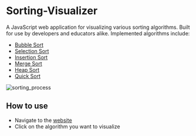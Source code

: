 # Sorting-Visualizer

A JavaScript web application for visualizing various sorting algorithms. Built for use by developers and educators alike. Implemented algorithms include:

- [Bubble Sort](https://en.wikipedia.org/wiki/Bubble_sort)
- [Selection Sort](https://en.wikipedia.org/wiki/Selection_sort)
- [Insertion Sort](https://en.wikipedia.org/wiki/Insertion_sort)
- [Merge Sort](https://en.wikipedia.org/wiki/Merge_sort)
- [Heap Sort](https://en.wikipedia.org/wiki/Heapsort)
- [Quick Sort](https://en.wikipedia.org/wiki/Quicksort)

![sorting_process](https://user-images.githubusercontent.com/55011564/125393471-a1f23680-e3c5-11eb-887e-0e908b0656b1.png)

## How to use

- Navigate to the [website](https://web-sorting-visualizer-git-main-deep0409.vercel.app/)
- Click on the algorithm you want to visualize


